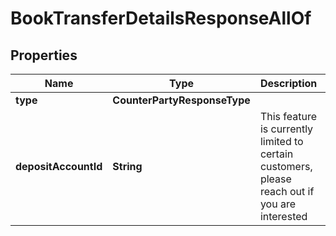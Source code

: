 

# BookTransferDetailsResponseAllOf


## Properties

| Name | Type | Description | Notes |
|------------ | ------------- | ------------- | -------------|
|**type** | **CounterPartyResponseType** |  |  |
|**depositAccountId** | **String** | This feature is currently limited to certain customers, please reach out if you are interested |  |



